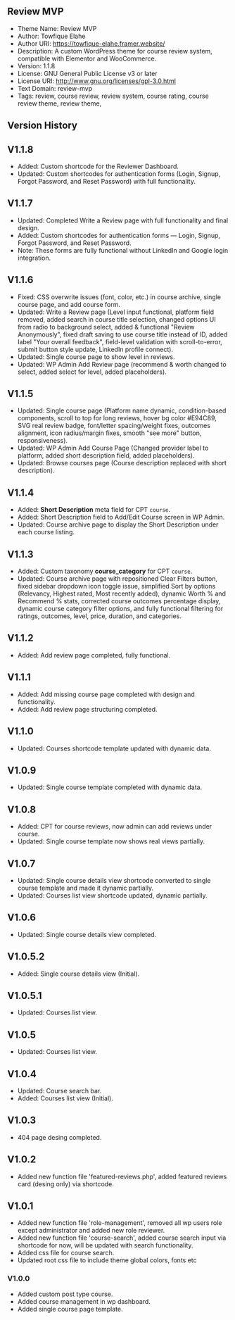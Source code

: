 ## Review MVP

- Theme Name: Review MVP
- Author: Towfique Elahe
- Author URI: https://towfique-elahe.framer.website/
- Description: A custom WordPress theme for course review system, compatible with Elementor and WooCommerce.
- Version: 1.1.8
- License: GNU General Public License v3 or later
- License URI: http://www.gnu.org/licenses/gpl-3.0.html
- Text Domain: review-mvp
- Tags: review, course review, review system, course rating, course review theme, review theme,

## Version History

## V1.1.8

- Added: Custom shortcode for the Reviewer Dashboard.
- Updated: Custom shortcodes for authentication forms (Login, Signup, Forgot Password, and Reset Password) with full functionality.

## V1.1.7

- Updated: Completed Write a Review page with full functionality and final design.
- Added: Custom shortcodes for authentication forms — Login, Signup, Forgot Password, and Reset Password.
- Note: These forms are fully functional without LinkedIn and Google login integration.

## V1.1.6

- Fixed: CSS overwrite issues (font, color, etc.) in course archive, single course page, and add course form.
- Updated: Write a Review page (Level input functional, platform field removed, added search in course title selection, changed options UI from radio to background select, added & functional "Review Anonymously", fixed draft saving to use course title instead of ID, added label "Your overall feedback", field-level validation with scroll-to-error, submit button style update, LinkedIn profile connect).
- Updated: Single course page to show level in reviews.
- Updated: WP Admin Add Review page (recommend & worth changed to select, added select for level, added placeholders).

## V1.1.5

- Updated: Single course page (Platform name dynamic, condition-based components, scroll to top for long reviews, hover bg color #E94C89, SVG real review badge, font/letter spacing/weight fixes, outcomes alignment, icon radius/margin fixes, smooth "see more" button, responsiveness).
- Updated: WP Admin Add Course Page (Changed provider label to platform, added short description field, added placeholders).
- Updated: Browse courses page (Course description replaced with short description).

## V1.1.4

- Added: **Short Description** meta field for CPT `course`.
- Added: Short Description field to Add/Edit Course screen in WP Admin.
- Updated: Course archive page to display the Short Description under each course listing.

## V1.1.3

- Added: Custom taxonomy **course_category** for CPT `course`.
- Updated: Course archive page with repositioned Clear Filters button, fixed sidebar dropdown icon toggle issue, simplified Sort by options (Relevancy, Highest rated, Most recently added), dynamic Worth % and Recommend % stats, corrected course outcomes percentage display, dynamic course category filter options, and fully functional filtering for ratings, outcomes, level, price, duration, and categories.

## V1.1.2

- Added: Add review page completed, fully functional.

## V1.1.1

- Added: Add missing course page completed with design and functionality.
- Added: Add review page structuring completed.

## V1.1.0

- Updated: Courses shortcode template updated with dynamic data.

## V1.0.9

- Updated: Single course template completed with dynamic data.

## V1.0.8

- Added: CPT for course reviews, now admin can add reviews under course.
- Updated: Single course template now shows real views partially.

## V1.0.7

- Updated: Single course details view shortcode converted to single course template and made it dynamic partially.
- Updated: Courses list view shortcode updated, dynamic partially.

## V1.0.6

- Updated: Single course details view completed.

## V1.0.5.2

- Added: Single course details view (Initial).

## V1.0.5.1

- Updated: Courses list view.

## V1.0.5

- Updated: Courses list view.

## V1.0.4

- Updated: Course search bar.
- Added: Courses list view (Initial).

## V1.0.3

- 404 page desing completed.

## V1.0.2

- Added new function file 'featured-reviews.php', added featured reviews card (desing only) via shortcode.

## V1.0.1

- Added new function file 'role-management', removed all wp users role except administrator and added new role reviewer.
- Added new function file 'course-search', added course search input via shortcode for now, will be updated with search functionality.
- Added css file for course search.
- Updated root css file to include theme global colors, fonts etc

### V1.0.0

- Added custom post type course.
- Added course management in wp dashboard.
- Added single course page template.
